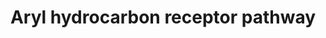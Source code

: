 ---
annotations:
- id: PW:0000004
  parent: regulatory pathway
  type: Pathway Ontology
  value: regulatory pathway
- id: PW:0000370
  parent: regulatory pathway
  type: Pathway Ontology
  value: aryl hydrocarbon receptor signaling pathway
authors:
- Riannefijten
- MaintBot
- Egonw
- Khanspers
- AlexanderPico
- MirellaKalafati
- DeSl
- Eweitz
description: The aryl hydrocarbon receptor (AhR) is a transcription factor (part of
  the group of nuclear receptors) that responds to the presence of aromatic hydrocarbons.
  It regulates genes involved xenobiotic metabolism, e.g. cytochrome P450 enzymes.  Proteins
  on this pathway have targeted assays available via the [https://assays.cancer.gov/available_assays?wp_id=WP2873
  CPTAC Assay Portal]
last-edited: 2021-12-22
ndex: 2383b091-8b66-11eb-9e72-0ac135e8bacf
organisms:
- Homo sapiens
redirect_from:
- /index.php/Pathway:WP2873
- /instance/WP2873
revision: null
schema-jsonld:
- '@context': https://schema.org/
  '@id': https://wikipathways.github.io/pathways/WP2873.html
  '@type': Dataset
  creator:
    '@type': Organization
    name: WikiPathways
  description: The aryl hydrocarbon receptor (AhR) is a transcription factor (part
    of the group of nuclear receptors) that responds to the presence of aromatic hydrocarbons.
    It regulates genes involved xenobiotic metabolism, e.g. cytochrome P450 enzymes.  Proteins
    on this pathway have targeted assays available via the [https://assays.cancer.gov/available_assays?wp_id=WP2873
    CPTAC Assay Portal]
  keywords:
  - ''
  - AHR
  - AHRR
  - AIP
  - ALDH3A1
  - ARNT
  - BAX
  - CAP2
  - CDC37
  - CDKN1B
  - CES3
  - CYP1A1
  - CYP1A2
  - CYP1B1
  - EGFR
  - EGFR pathway
  - EP300
  - GSTA2
  - HES1
  - HSP90AA1
  - IFNG
  - IGFBP1
  - IL12A
  - IL12B
  - IL17B
  - IL1B
  - IL2
  - JUN
  - JUNB
  - JUND
  - Ligand
  - MGST1
  - MYOF
  - NCOA1
  - NFE2L2
  - NQO1
  - POLK
  - PTGES3
  - SERPINB2
  - SLC7A5
  - SRC
  - TGFB1
  - TNF
  - UGT1A1
  - UGT1A3
  - UGT1A4
  - UGT1A6
  - UGT1A7
  - UGT1A9
  license: CC0
  name: Aryl hydrocarbon receptor pathway
seo: CreativeWork
title: Aryl hydrocarbon receptor pathway
wpid: WP2873
---
